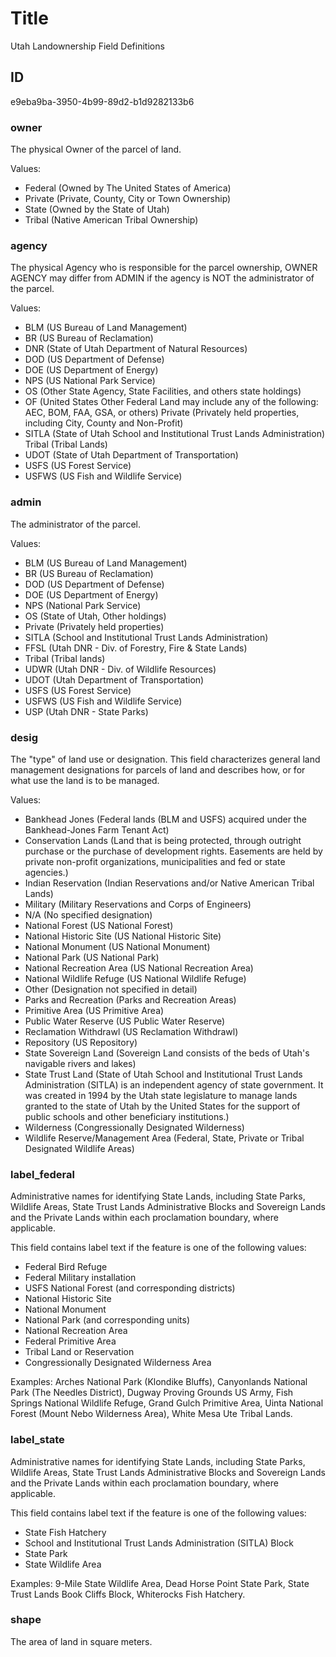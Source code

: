 # Title

Utah Landownership Field Definitions

## ID

e9eba9ba-3950-4b99-89d2-b1d9282133b6

### owner

The physical Owner of the parcel of land.

Values:

- Federal (Owned by The United States of America)
- Private (Private, County, City or Town Ownership)
- State (Owned by the State of Utah)
- Tribal (Native American Tribal Ownership)

### agency

The physical Agency who is responsible for the parcel ownership, OWNER AGENCY may differ from ADMIN if the agency is NOT the administrator of the parcel.

Values:

- BLM (US Bureau of Land Management)
- BR (US Bureau of Reclamation)
- DNR (State of Utah Department of Natural Resources)
- DOD (US Department of Defense)
- DOE (US Department of Energy)
- NPS (US National Park Service)
- OS (Other State Agency, State Facilities, and others state holdings)
- OF (United States Other Federal Land may include any of the following: AEC, BOM, FAA, GSA, or others)
Private (Privately held properties, including City, County and Non-Profit)
- SITLA (State of Utah School and Institutional Trust Lands Administration)
Tribal (Tribal Lands)
- UDOT (State of Utah Department of Transportation)
- USFS (US Forest Service)
- USFWS (US Fish and Wildlife Service)

### admin

The administrator of the parcel.

Values:

- BLM (US Bureau of Land Management)
- BR (US Bureau of Reclamation)
- DOD (US Department of Defense)
- DOE (US Department of Energy)
- NPS (National Park Service)
- OS (State of Utah, Other holdings)
- Private (Privately held properties)
- SITLA (School and Institutional Trust Lands Administration)
- FFSL (Utah DNR - Div. of Forestry, Fire & State Lands)
- Tribal (Tribal lands)
- UDWR (Utah DNR - Div. of Wildlife Resources)
- UDOT (Utah Department of Transportation)
- USFS (US Forest Service)
- USFWS (US Fish and Wildlife Service)
- USP (Utah DNR - State Parks)

### desig

The "type" of land use or designation. This field characterizes general land management designations for parcels of land and describes how, or for what use the land is to be managed.

Values:

- Bankhead Jones (Federal lands (BLM and USFS) acquired under the Bankhead-Jones Farm Tenant Act)
- Conservation Lands (Land that is being protected, through outright purchase or the purchase of development rights. Easements are held by private non-profit organizations, municipalities and fed or state agencies.)
- Indian Reservation (Indian Reservations and/or Native American Tribal Lands)
- Military (Military Reservations and Corps of Engineers)
- N/A (No specified designation)
- National Forest (US National Forest)
- National Historic Site (US National Historic Site)
- National Monument (US National Monument)
- National Park (US National Park)
- National Recreation Area (US National Recreation Area)
- National Wildlife Refuge (US National Wildlife Refuge)
- Other (Designation not specified in detail)
- Parks and Recreation (Parks and Recreation Areas)
- Primitive Area (US Primitive Area)
- Public Water Reserve (US Public Water Reserve)
- Reclamation Withdrawl (US Reclamation Withdrawl)
- Repository (US Repository)
- State Sovereign Land (Sovereign Land consists of the beds of Utah's navigable rivers and lakes)
- State Trust Land (State of Utah School and Institutional Trust Lands Administration (SITLA) is an independent agency of state government. It was created in 1994 by the Utah state legislature to manage lands granted to the state of Utah by the United States for the support of public schools and other beneficiary institutions.)
- Wilderness (Congressionally Designated Wilderness)
- Wildlife Reserve/Management Area (Federal, State, Private or Tribal Designated Wildlife Areas)

### label_federal

Administrative names for identifying State Lands, including State Parks, Wildlife Areas, State Trust Lands Administrative Blocks and Sovereign Lands and the Private Lands within each proclamation boundary, where applicable.

This field contains label text if the feature is one of the following values:

- Federal Bird Refuge
- Federal Military installation
- USFS National Forest (and corresponding districts)
- National Historic Site
- National Monument
- National Park (and corresponding units)
- National Recreation Area
- Federal Primitive Area
- Tribal Land or Reservation
- Congressionally Designated Wilderness Area

Examples: Arches National Park (Klondike Bluffs), Canyonlands National Park (The Needles District), Dugway Proving Grounds US Army, Fish Springs National Wildlife Refuge, Grand Gulch Primitive Area, Uinta National Forest (Mount Nebo Wilderness Area), White Mesa Ute Tribal Lands.

### label_state

Administrative names for identifying State Lands, including State Parks, Wildlife Areas, State Trust Lands Administrative Blocks and Sovereign Lands and the Private Lands within each proclamation boundary, where applicable.

This field contains label text if the feature is one of the following values:

- State Fish Hatchery
- School and Institutional Trust Lands Administration (SITLA) Block
- State Park
- State Wildlife Area

Examples: 9-Mile State Wildlife Area, Dead Horse Point State Park, State Trust Lands Book Cliffs Block, Whiterocks Fish Hatchery.

### shape

The area of land in square meters.
